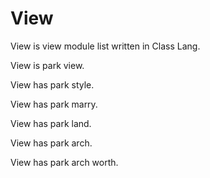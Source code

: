 # View

View is view module list written in Class Lang.

View is park view.

View has park style.

View has park marry.

View has park land.

View has park arch.

View has park arch worth.
